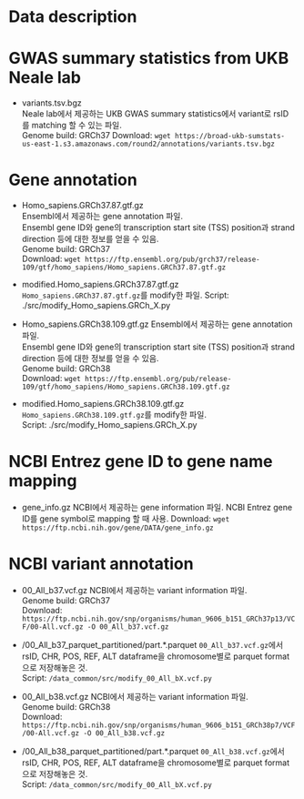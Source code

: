 # Data description

# GWAS summary statistics from UKB Neale lab

- variants.tsv.bgz  
    Neale lab에서 제공하는 UKB GWAS summary statistics에서 variant로 rsID를 matching 할 수 있는 파일.  
    Genome build: GRCh37
    Download: `wget https://broad-ukb-sumstats-us-east-1.s3.amazonaws.com/round2/annotations/variants.tsv.bgz`


# Gene annotation

- Homo_sapiens.GRCh37.87.gtf.gz  
    Ensembl에서 제공하는 gene annotation 파일.  
    Ensembl gene ID와 gene의 transcription start site (TSS) position과 strand direction 등에 대한 정보를 얻을 수 있음.  
    Genome build: GRCh37  
    Download: `wget https://ftp.ensembl.org/pub/grch37/release-109/gtf/homo_sapiens/Homo_sapiens.GRCh37.87.gtf.gz`

- modified.Homo_sapiens.GRCh37.87.gtf.gz  
    `Homo_sapiens.GRCh37.87.gtf.gz`를 modify한 파일.
    Script: ./src/modify_Homo_sapiens.GRCh_X.py  

- Homo_sapiens.GRCh38.109.gtf.gz
    Ensembl에서 제공하는 gene annotation 파일.  
    Ensembl gene ID와 gene의 transcription start site (TSS) position과 strand direction 등에 대한 정보를 얻을 수 있음.  
    Genome build: GRCh38  
    Download: `wget https://ftp.ensembl.org/pub/release-109/gtf/homo_sapiens/Homo_sapiens.GRCh38.109.gtf.gz`

- modified.Homo_sapiens.GRCh38.109.gtf.gz  
    `Homo_sapiens.GRCh38.109.gtf.gz`를 modify한 파일.  
    Script: ./src/modify_Homo_sapiens.GRCh_X.py  

# NCBI Entrez gene ID to gene name mapping

- gene_info.gz
    NCBI에서 제공하는 gene information 파일.
    NCBI Entrez gene ID를 gene symbol로 mapping 할 때 사용.
    Download: `wget https://ftp.ncbi.nih.gov/gene/DATA/gene_info.gz`

# NCBI variant annotation

- 00_All_b37.vcf.gz
    NCBI에서 제공하는 variant information 파일.  
    Genome build: GRCh37  
    Download: `https://ftp.ncbi.nih.gov/snp/organisms/human_9606_b151_GRCh37p13/VCF/00-All.vcf.gz -O 00_All_b37.vcf.gz`

- /00_All_b37_parquet_partitioned/part.*.parquet
    `00_All_b37.vcf.gz`에서 rsID, CHR, POS, REF, ALT dataframe을 chromosome별로 parquet format으로 저장해놓은 것.   
    Script: `/data_common/src/modify_00_All_bX.vcf.py`

- 00_All_b38.vcf.gz
    NCBI에서 제공하는 variant information 파일.  
    Genome build: GRCh38  
    Download: `https://ftp.ncbi.nih.gov/snp/organisms/human_9606_b151_GRCh38p7/VCF/00-All.vcf.gz -O 00_All_b38.vcf.gz`

- /00_All_b38_parquet_partitioned/part.*.parquet
    `00_All_b38.vcf.gz`에서 rsID, CHR, POS, REF, ALT dataframe을 chromosome별로 parquet format으로 저장해놓은 것.   
    Script: `/data_common/src/modify_00_All_bX.vcf.py`
